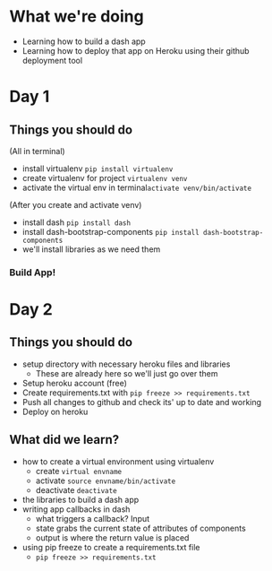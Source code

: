 # What we're doing
* Learning how to build a dash app
* Learning how to deploy that app on Heroku using their github deployment tool

# Day 1
## Things you should do
(All in terminal)
* install virtualenv `pip install virtualenv`
* create virtualenv for project `virtualenv venv`
* activate the virtual env in terminal`activate venv/bin/activate`

(After you create and activate venv)
* install dash `pip install dash`
* install dash-bootstrap-components `pip install dash-bootstrap-components`
* we'll install libraries as we need them

### Build App! 

# Day 2
## Things you should do 
* setup directory with necessary heroku files and libraries
    * These are already here so we'll just go over them 
* Setup heroku account (free)
* Create requirements.txt with `pip freeze >> requirements.txt`
* Push all changes to github and check its' up to date and working
* Deploy on heroku


## What did we learn?
* how to create a virtual environment using virtualenv
    * create `virtual envname`
    * activate `source envname/bin/activate`
    * deactivate `deactivate`
* the libraries to build a dash app
* writing app callbacks in dash
    * what triggers a callback? Input
    * state grabs the current state of attributes of components
    * output is where the return value is placed
* using pip freeze to create a requirements.txt file
    * `pip freeze >> requirements.txt`